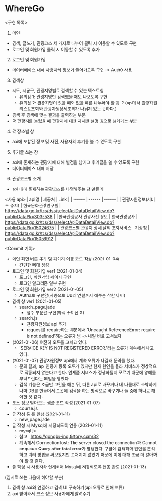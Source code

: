 # WhereGo

<구현 목록>

1. 메인
+ 검색, 글쓰기, 관광코스 세 가지로 나누어 클릭 시 이동할 수 있도록 구현
+ 로그인 및 회원가입 클릭 시 이동할 수 있도록 추가

2. 로그인 및 회원가입
+ 데이터베이스 내에 사용자의 정보가 들어가도록 구현 -> Auth0 사용

3. 검색창
+ 시도, 시군구, 관광지명별로 검색할 수 있는 텍스트창
  + 유의점 1: 관광지명만 검색했을 때도 나오도록 구현
  + 유의점 2: 관광지명이 있을 때와 없을 때를 나누어야 할 듯..? (api에서 관광자원리스트조회와 관광자원상세조회가 나눠져 있는 듯하다.)
+ 검색 후 검색에 맞는 결과를 출력하는 부분
+ 각 관광지를 눌렀을 때 관광지에 대한 자세한 설명 창으로 넘어가는 부분

4. 각 장소별 창
+ api에 포함된 정보 및 사진, 사용자의 후기를 볼 수 있도록 구현

5. 후기글 쓰는 창
+ api에 존재하는 관광지에 대해 별점을 남기고 후기글을 쓸 수 있도록 구현
+ 데이터베이스 내에 저장

6. 관광코스별 소개
+ api 내에 존재하는 관광코스를 나열해주는 창 만들기


<사용 api>
| api명 | 제공처 | Link |
| ------ | ------ | ------ |
| 관광자원정보(서비스 중지) | 한국문화관광연구원 | https://data.go.kr/tcs/dss/selectApiDataDetailView.do?publicDataPk=3035538 |
| 한국관광공사 관광사진 정보 | 한국관광공사 | https://data.go.kr/tcs/dss/selectApiDataDetailView.do?publicDataPk=15024675 |
| 관광코스별 관광지 상세 날씨 조회서비스 | 기상청 | https://data.go.kr/tcs/dss/selectApiDataDetailView.do?publicDataPk=15056912 |


<Commit 기록>
- 메인 화면 버튼 추가 및 페이지 이동 코드 작성 (2021-01-04)
  + 간단한 뼈대 생성
- 로그인 및 회원가입 ver1 (2021-01-04)
  + 로그인, 회원가입 페이지 구현
  + 로그인 알고리즘 일부 구현
- 로그인 및 회원가입 ver2 (2021-01-05)
  + Auth0로 구현함(자동으로 DB와 연결까지 해주는 착한 아이)
- 검색 창 ver1 (2021-01-05)
  + search_page.jade
    + 필수 부분만 구현(아직 꾸미진 X)
  + search.js
    + 관광자원정보 api 추가
    + request를 require하는 부분에서 'Uncaught ReferenceError: require is not defined'하는 오류가 남 -> 내일 바로 고쳐보자
- (2021-01-06) 여전히 오류를 고치고 있다..
  + 'SERVICE KEY IS NOT REGISTERED ERROR.'라는 오류가 계속해서 나고 있다.
- (2021-01-07) 관광자원정보 api에서 계속 오류가 나길래 문의를 했다.
  + 문의 결과, api 인증키 등록 오류가 있지만 현재 원인을 몰라 서비스가 정상적으로 작동되지 않는다고 한다. 언제쯤 서비스가 정상화될지 모르기 때문에 양해를 부탁드린다는 메일을 받았다.
  + 검색 기능은 조금만 고민을 해본 뒤, 다른 api로 바꾸거나 내 나름대로 소박하게나마 DB를 만들어서 그곳에 검색을 하는 방식으로 바꾸거나 둘 중에 하나로 해야할 것 같다.
- 코스 정보 받아오는 샘플 코드 작성 (2021-01-07)
  + course.js
- 글 작성 폼 틀 완성 (2021-01-11)
  + new_page.jade
- 글 작성 시 Mysql에 저장되도록 연동 (2021-01-11)
  + mysql.js
  + 참고 : https://gongbu-ing.tistory.com/32
  + 계속해서 Connection lost: The server closed the connection과 Cannot enqueue Query after fatal error가 발생한다. 구글에 검색하며 원인을 분석하고 여러 방법을 써보았지만 고쳐지지 않았기 때문에 이에 대해 조금 더 알아봐야 할 것 같다.
- 글 작성 시 사용자와 연계되어 Mysql에 저장되도록 연동 완료 (2021-01-13)


(임시로 쓰는 다음에 해야할 부분)
1. 검색 창 api와 연결하고 검색 UI 구축하기(api 오류로 인해 보류)
2. api 받아와서 코스 정보 사용자에게 알려주기
